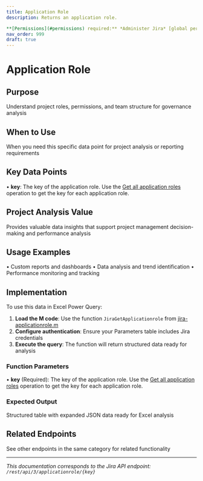 ```yaml
---
title: Application Role
description: Returns an application role.

**[Permissions](#permissions) required:** *Administer Jira* [global permission](https://confluence.atlassian.com/x/x4dKL...
nav_order: 999
draft: true
---
```


# Application Role

## Purpose
Understand project roles, permissions, and team structure for governance analysis

## When to Use
When you need this specific data point for project analysis or reporting requirements

## Key Data Points
• **key**: The key of the application role. Use the [Get all application roles](#api-rest-api-3-applicationrole-get) operation to get the key for each application role.

## Project Analysis Value
Provides valuable data insights that support project management decision-making and performance analysis

## Usage Examples
• Custom reports and dashboards
• Data analysis and trend identification
• Performance monitoring and tracking

## Implementation
To use this data in Excel Power Query:

1. **Load the M code**: Use the function `JiraGetApplicationrole` from [jira-applicationrole.m](../assets/jira-applicationrole.m)
2. **Configure authentication**: Ensure your Parameters table includes Jira credentials
3. **Execute the query**: The function will return structured data ready for analysis

### Function Parameters
• **key** (Required): The key of the application role. Use the [Get all application roles](#api-rest-api-3-applicationrole-get) operation to get the key for each application role.

### Expected Output
Structured table with expanded JSON data ready for Excel analysis

## Related Endpoints
See other endpoints in the same category for related functionality

---
*This documentation corresponds to the Jira API endpoint: `/rest/api/3/applicationrole/{key}`*
